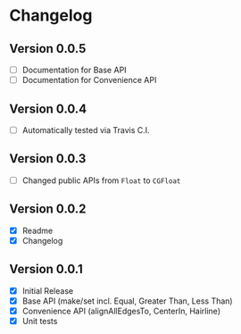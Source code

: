 # Changelog

## Version 0.0.5

- [ ] Documentation for Base API
- [ ] Documentation for Convenience API

## Version 0.0.4

- [ ] Automatically tested via Travis C.I.

## Version 0.0.3

- [ ] Changed public APIs from `Float` to `CGFloat`

## Version 0.0.2

- [x] Readme
- [x] Changelog

## Version 0.0.1

- [x] Initial Release
- [x] Base API (make/set incl. Equal, Greater Than, Less Than)
- [x] Convenience API (alignAllEdgesTo, CenterIn, Hairline)
- [x] Unit tests
